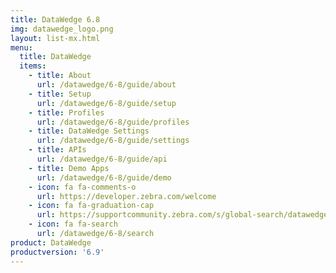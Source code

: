 ```yaml
---
title: DataWedge 6.8
img: datawedge_logo.png
layout: list-mx.html
menu:
  title: DataWedge
  items:
    - title: About
      url: /datawedge/6-8/guide/about
    - title: Setup
      url: /datawedge/6-8/guide/setup
    - title: Profiles
      url: /datawedge/6-8/guide/profiles
    - title: DataWedge Settings
      url: /datawedge/6-8/guide/settings
    - title: APIs
      url: /datawedge/6-8/guide/api
    - title: Demo Apps
      url: /datawedge/6-8/guide/demo
    - icon: fa fa-comments-o
      url: https://developer.zebra.com/welcome
    - icon: fa fa-graduation-cap
      url: https://supportcommunity.zebra.com/s/global-search/datawedge?language=en_US
    - icon: fa fa-search
      url: /datawedge/6-8/search
product: DataWedge
productversion: '6.9'
---
```

